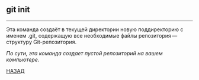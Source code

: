 ## **git init**
---
Эта команда создаёт в текущей директории новую поддиректорию с именем .git, содержащую все необходимые файлы репозитория — структуру Git-репозитория.

*По сути, эта команда создает пустой репозиторий на вашем компьютере.*

[НАЗАД](./README.md)